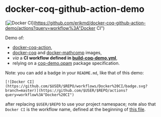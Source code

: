 # docker-coq-github-action-demo

[![Docker CI](https://github.com/erikmd/docker-coq-github-action-demo/workflows/Docker%20CI/badge.svg?branch=master)](https://github.com/erikmd/docker-coq-github-action-demo/actions?query=workflow%3A"Docker CI")

Demo of:

* [docker-coq-action](https://github.com/coq-community/docker-coq-action),
* [docker-coq](https://hub.docker.com/r/coqorg/coq) and
  [docker-mathcomp](https://hub.docker.com/r/mathcomp/mathcomp) images,
* *via* a **CI workflow defined in [build-coq-demo.yml](./.github/workflows/build-coq-demo.yml)**,
* relying on a [coq-demo.opam](./coq-demo.opam) package specification.

Note: you can add a badge in your `README.md`, like that of this demo:

```
[![Docker CI](https://github.com/$USER/$REPO/workflows/Docker%20CI/badge.svg?branch=master)](https://github.com/$USER/$REPO/actions?query=workflow%3A"Docker%20CI")
```

after replacing `$USER/$REPO` to use your project namespace; note also
that `Docker CI` is the workflow name, defined at the beginning of
[this file]( ./.github/workflows/build-coq-demo.yml).
